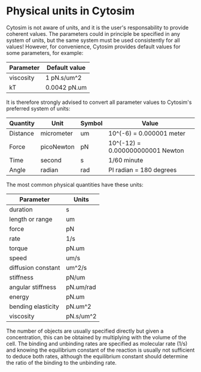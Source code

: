# Physical units in Cytosim
 
 Cytosim is not aware of units, and it is the user's responsability to provide coherent values. The parameters could in principle be specified in any system of units, but the same system must be used consistently for all values! However, for convenience, Cytosim provides default values for some parameters, for example:

 Parameter   | Default value    |
 ------------|-------------------
 viscosity   | 1      pN.s/um^2
 kT          | 0.0042 pN.um

 It is therefore strongly advised to convert all parameter values to Cytosim's preferred system of units:

 Quantity    | Unit        | Symbol | Value                           |
 ------------|-------------|--------|----------------------------------
 Distance    | micrometer  | um     | 10^(-6) = 0.000001 meter
 Force       | picoNewton  | pN     | 10^(-12) = 0.000000000001 Newton
 Time        | second      | s      | 1/60 minute
 Angle       | radian      | rad    | PI radian = 180 degrees


 The most common physical quantities have these units:

 Parameter          | Units     |
 -------------------|------------
 duration           |  s
 length or range    |  um
 force              |  pN
 rate               |  1/s
 torque             |  pN.um
 speed              |  um/s
 diffusion constant |  um^2/s
 stiffness          |  pN/um
 angular stiffness  |  pN.um/rad
 energy             |  pN.um
 bending elasticity |  pN.um^2
 viscosity          |  pN.s/um^2
 
The number of objects are usually specified directly but given a concentration, this can 
be obtained by multiplying with the volume of the cell. The binding and unbinding rates are
specified as molecular rate (1/s) and knowing the equilibrium constant of the reaction is
usually not sufficient to deduce both rates, although the equilibrium constant should
determine the ratio of the binding to the unbinding rate.

